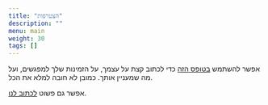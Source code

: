 ```yaml
---
title: "הצטרפות"
description: ""
menu: main
weight: 30
tags: []
---
```


אפשר להשתמש [בטופס הזה](https://bit.ly/yoga-23-joining) כדי לכתוב קצת על עצמך, על הזמינות שלך למפגשים, ועל מה שמעניין אותך.
כמובן לא חובה למלא את הכל.

אפשר גם פשוט [לכתוב לנו](../contact).
